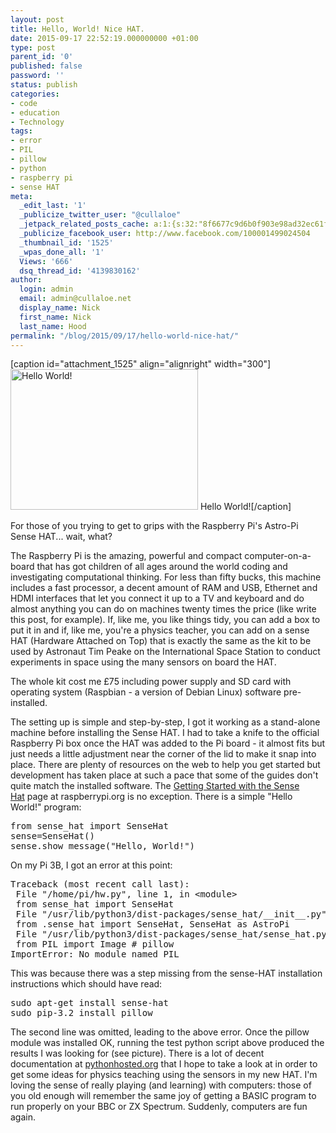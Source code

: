 ```yaml
---
layout: post
title: Hello, World! Nice HAT.
date: 2015-09-17 22:52:19.000000000 +01:00
type: post
parent_id: '0'
published: false
password: ''
status: publish
categories:
- code
- education
- Technology
tags:
- error
- PIL
- pillow
- python
- raspberry pi
- sense HAT
meta:
  _edit_last: '1'
  _publicize_twitter_user: "@cullaloe"
  _jetpack_related_posts_cache: a:1:{s:32:"8f6677c9d6b0f903e98ad32ec61f8deb";a:2:{s:7:"expires";i:1560090719;s:7:"payload";a:3:{i:0;a:1:{s:2:"id";i:1413;}i:1;a:1:{s:2:"id";i:439;}i:2;a:1:{s:2:"id";i:398;}}}}
  _publicize_facebook_user: http://www.facebook.com/100001499024504
  _thumbnail_id: '1525'
  _wpas_done_all: '1'
  Views: '666'
  dsq_thread_id: '4139830162'
author:
  login: admin
  email: admin@cullaloe.net
  display_name: Nick
  first_name: Nick
  last_name: Hood
permalink: "/blog/2015/09/17/hello-world-nice-hat/"
---
```

<p>[caption id="attachment_1525" align="alignright" width="300"]<a href="http://cullaloe.com/files/2015/03/image.jpg"><img class="wp-image-1525 size-medium" src="{{ site.baseurl }}/assets/image-300x225.jpg" alt="Hello World!" width="300" height="225" /></a> Hello World![/caption]</p>
<p>For those of you trying to get to grips with the Raspberry Pi's Astro-Pi Sense HAT... wait, what?</p>
<p>The Raspberry Pi is the amazing, powerful and compact computer-on-a-board that has got children of all ages around the world coding and investigating computational thinking. For less than fifty bucks, this machine includes a fast processor, a decent amount of RAM and USB, Ethernet and HDMI interfaces that let you connect it up to a TV and keyboard and do almost anything you can do on machines twenty times the price (like write this post, for example). If, like me, you like things tidy, you can add a box to put it in and if, like me, you're a physics teacher, you can add on a sense HAT (Hardware Attached on Top) that is exactly the same as the kit to be used by Astronaut Tim Peake on the International Space Station to conduct experiments in space using the many sensors on board the HAT.</p>
<p>The whole kit cost me £75 including power supply and SD card with operating system (Raspbian - a version of Debian Linux) software pre-installed.</p>
<p>The setting up is simple and step-by-step, I got it working as a stand-alone machine before installing the Sense HAT. I had to take a knife to the official Raspberry Pi box once the HAT was added to the Pi board - it almost fits but just needs a little adjustment near the corner of the lid to make it snap into place. There are plenty of resources on the web to help you get started but development has taken place at such a pace that some of the guides don't quite match the installed software. The <a href="https://www.raspberrypi.org/learning/getting-started-with-the-sense-hat/worksheet/" target="_blank">Getting Started with the Sense Hat</a> page at raspberrypi.org is no exception. There is a simple "Hello World!" program:</p>
<pre>from sense_hat import SenseHat
sense=SenseHat()
sense.show_message("Hello, World!")</pre>
<p>On my Pi 3B, I got an error at this point:</p>
<pre>Traceback (most recent call last):
 File "/home/pi/hw.py", line 1, in &lt;module&gt;
 from sense_hat import SenseHat
 File "/usr/lib/python3/dist-packages/sense_hat/__init__.py", line 2, in &lt;module&gt;
 from .sense_hat import SenseHat, SenseHat as AstroPi
 File "/usr/lib/python3/dist-packages/sense_hat/sense_hat.py", line 14, in &lt;module&gt;
 from PIL import Image # pillow
ImportError: No module named PIL</pre>
<p>This was because there was a step missing from the sense-HAT installation instructions which should have read:</p>
<pre>sudo apt-get install sense-hat
sudo pip-3.2 install pillow</pre>
<p>The second line was omitted, leading to the above error. Once the pillow module was installed OK, running the test python script above produced the results I was looking for (see picture). There is a lot of decent documentation at <a href="https://pythonhosted.org/sense-hat/" target="_blank">pythonhosted.org</a> that I hope to take a look at in order to get some ideas for physics teaching using the sensors in my new HAT. I'm loving the sense of really playing (and learning) with computers: those of you old enough will remember the same joy of getting a BASIC program to run properly on your BBC or ZX Spectrum. Suddenly, computers are fun again.</p>
